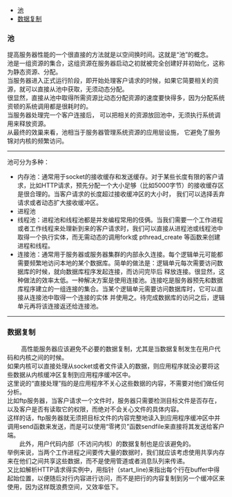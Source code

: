 * [池](#池)
* [数据复制](#数据复制)

### 池
提高服务器性能的一个很直接的方法就是以空间换时间。这就是“池”的概念。  
池是一组资源的集合，这组资源在服务器启动之初就被完全创建好并初始化，这称为静态资源、分配。  
当服务器进入正式运行阶段，即开始处理客户请求的时候，如果它简要相关的资源，就可以直接从池中获取，无须动态分配。  
很显然，直接从池中取得所需资源比动态分配资源的速度要快得多，因为分配系统资顿的系统调用都是很耗时的。  
当服务器处理完一个客户连接后， 可以把相关的资源放回池中，无须执行系统调用来释放资源。  
从最终的效巢来看，池相当于服务器管理系统资源的应用层设施， 它避免了服务锦对内核的频繁访问。  

---
池可分为多种：
* 内存池：通常用于socket的接收缓存和发送缓存。对于某些长度有限的客户请求，比如HTTP请求，预先分配一个大小足够（比如5000字节）的接收缓存区是很合理的。当客户请求的长度超过接收缓冲区的大小时，
我们可以选择丢弃请求或者动态扩大接收缓冲区。  
* 进程池
* 线程池：进程池和线程池都是并发编程常用的伎俩。当我们需要一个工作进程或者工作线程来处理新到来的客户请求时，我们可以直接从进程池或线程池中取得一个执行实体，而无需动态的调用fork或
pthread_create 等函数来创建进程和线程。  
* 连接池：通常用于服务器或服务器集群的内部永久连接。每个逻辑单元可能都需要频繁地访问本地的某个数据库。简单的做法是：逻辑单元每次需要访问数据库的时候，就向数据库程序发起连接，而访问完毕后
释放连接。很显然，这种做法的效率太低。一种解决方案是使用连接池。连接吃是服务器预先和数据库程序建立的一组连接的集合。当某个逻辑单元需要访问数据库时，它可以直接从连接池中取得一个连接的实体
并使用之。待完成数据库的访问之后，逻辑单元再将该连接返还给连接池。

---
### 数据复制
&emsp;&emsp; 高性能服务器应该避免不必要的数据复制，尤其是当数据复制发生在用户代码和内核之间的时候。  
如果内核可以直接处理从socket或者文件读入的数据，则应用程序就没必要将这些数据从内核缓冲区复制到应用程序缓冲区中。  
这里说的“直接处理”指的是应用程序不关心这些数据的内容，不需要对他们做任何分析。  
比如ftp服务器，当客户请求一个文件时，服务器只需要检测目标文件是否存在，以及客户是否有读取它的权限，而绝对不会关心文件的具体内容。  
这样的话，ftp服务器就无须把目标文件的内容完整地读入到应用程序缓冲区中并调用send函数来发送，而是可以使用“零拷贝”函数sendfile来直接将其发送给客户端。  
&emsp;&emsp;此外，用户代码内部（不访问内核）的数据复制也是应该避免的。  
举例来说，当两个工作进程之间要传大量的数据时，我们就应该考虑使用共享内存来在他们之间共享这些数据，而不是使用管道或者消息队列来传递。  
又比如解析HTTP请求得实例中，用指针（start_line)来指出每个行在buffer中得起始位置，以便随后对行内容进行访问，而不是把行的内容复制到另一个缓冲区来使用，因为这样既浪费空间，又效率低下。  

